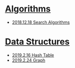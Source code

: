 
# [Algorithms](algorithms/README.md)

  * [2018.12.18 Search Algorithms](algorithms/search-algorithms/2018.12.18-search-algorithms.md)

# [Data Structures](data-structures/README.md)

  * [2019.2.16 Hash Table](data-structures/hash-table/2019.2.16-hash-table.html)
  * [2019.2.24 Graph](data-structures/graph/2019.2.24-graph.html)
